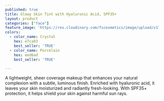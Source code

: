 ```yaml
---
published: true
title: Glowy Skin Tint with Hyaluronic Acid, SPF35+
layout: product
categories: ["face"]
feature_image: 'https://res.cloudinary.com/fscosmetics/image/upload/v1711621816/products/glowy_skin_tint.jpg'
colors:
  - color_name: Crystal
    hex: e7ca93
    best_seller: 'TRUE'
  - color_name: Porcelain
    hex: eed6ad
    best_seller: 'TRUE'
 
---
```

A lightweight, sheer coverage makeup that enhances your natural complexion with a subtle, luminous finish. Enriched with hyaluronic acid, it leaves your skin moisturized and radiantly fresh-looking. With SPF35+ protection, it helps shield your skin against harmful sun rays.
